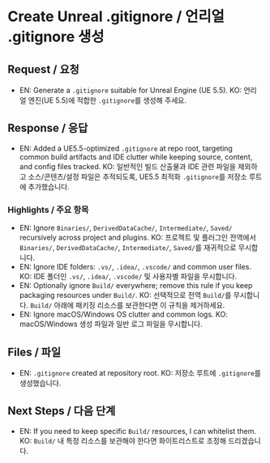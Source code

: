 # Create Unreal .gitignore / 언리얼 .gitignore 생성

## Request / 요청
- EN: Generate a `.gitignore` suitable for Unreal Engine (UE 5.5).
  KO: 언리얼 엔진(UE 5.5)에 적합한 `.gitignore`를 생성해 주세요.

## Response / 응답
- EN: Added a UE5.5-optimized `.gitignore` at repo root, targeting common build artifacts and IDE clutter while keeping source, content, and config files tracked.
  KO: 일반적인 빌드 산출물과 IDE 관련 파일을 제외하고 소스/콘텐츠/설정 파일은 추적되도록, UE5.5 최적화 `.gitignore`를 저장소 루트에 추가했습니다.

### Highlights / 주요 항목
- EN: Ignore `Binaries/`, `DerivedDataCache/`, `Intermediate/`, `Saved/` recursively across project and plugins.
  KO: 프로젝트 및 플러그인 전역에서 `Binaries/`, `DerivedDataCache/`, `Intermediate/`, `Saved/`를 재귀적으로 무시합니다.
- EN: Ignore IDE folders: `.vs/`, `.idea/`, `.vscode/` and common user files.
  KO: IDE 폴더인 `.vs/`, `.idea/`, `.vscode/` 및 사용자별 파일을 무시합니다.
- EN: Optionally ignore `Build/` everywhere; remove this rule if you keep packaging resources under `Build/`.
  KO: 선택적으로 전역 `Build/`를 무시합니다. `Build/` 아래에 패키징 리소스를 보관한다면 이 규칙을 제거하세요.
- EN: Ignore macOS/Windows OS clutter and common logs.
  KO: macOS/Windows 생성 파일과 일반 로그 파일을 무시합니다.

## Files / 파일
- EN: `.gitignore` created at repository root.
  KO: 저장소 루트에 `.gitignore`를 생성했습니다.

## Next Steps / 다음 단계
- EN: If you need to keep specific `Build/` resources, I can whitelist them.
  KO: `Build/` 내 특정 리소스를 보관해야 한다면 화이트리스트로 조정해 드리겠습니다.

